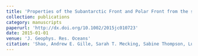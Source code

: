 ```yaml
---
title: 'Properties of the Subantarctic Front and Polar Front from the skewness of sea level anomaly'
collection: publications
category: manuscripts
paperurl: 'http://dx.doi.org/10.1002/2015jc010723' 
date: 2015-01-01
venue: 'J. Geophys. Res. Oceans'
citation: 'Shao, Andrew E. Gille, Sarah T. Mecking, Sabine Thompson, LuAnne. "Properties of the Subantarctic Front and Polar Front from the skewness of sea level anomaly". J. Geophys. Res. Oceans, 2015.'
---
```

